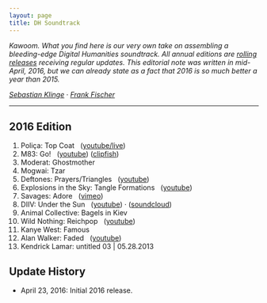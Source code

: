 ```yaml
---
layout: page
title: DH Soundtrack
---
```


*Kawoom. What you find here is our very own take on assembling a bleeding-edge Digital Humanities soundtrack. All annual editions are [rolling releases](https://en.wikipedia.org/wiki/Rolling_release) receiving regular updates. This editorial note was written in mid-April, 2016, but we can already state as a fact that 2016 is so much better a year than 2015.*

*[Sebastian Klinge](https://twitter.com/DasAnsagenfeuil)* · *[Frank Fischer](https://twitter.com/umblaetterer)*

* * *

## 2016 Edition

  1. Poliça: Top Coat   ([youtube/live](https://www.youtube.com/watch?v=EIoAs9wpaco))
  2. M83: Go!   ([youtube](https://www.youtube.com/watch?v=U3YZTYXftzg)) ([clipfish](http://www.clipfish.de/musikvideos/video/4306367/m83-go/))
  3. Moderat: Ghostmother
  4. Mogwai: Tzar
  5. Deftones: Prayers/Triangles   ([youtube](https://www.youtube.com/watch?v=D5BG_B8FWhI))
  6. Explosions in the Sky: Tangle Formations   ([youtube](https://www.youtube.com/watch?v=h2PagQXYQIE))
  7. Savages: Adore   ([vimeo](https://vimeo.com/150766416))
  8. DIIV: Under the Sun   ([youtube](https://www.youtube.com/watch?v=zKbqyuaXolg)) · ([soundcloud](https://soundcloud.com/capturedtracks/diiv-under-the-sun-official-single))
  9. Animal Collective: Bagels in Kiev
  10. Wild Nothing: Reichpop   ([youtube](https://www.youtube.com/watch?v=2R8xrvVRztQ))
  11. Kanye West: Famous
  12. Alan Walker: Faded   ([youtube](https://www.youtube.com/watch?v=60ItHLz5WEA))
  13. Kendrick Lamar: untitled 03 &#x7c; 05.28.2013

## Update History

  - April 23, 2016: Initial 2016 release.
